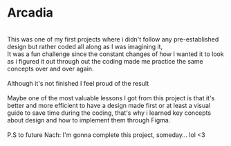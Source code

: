 # Arcadia</br>
</br>
This was one of my first projects where i didn't follow any pre-established design but rather coded all along as I was imagining it,</br>
It was a fun challenge since the constant changes of how I wanted it to look as i figured it out through out the coding made me practice the same concepts over and over again.</br>
</br>
Although it's not finished I feel proud of the result</br>
</br>
Maybe one of the most valuable lessons I got from this project is that it's better and more efficient to have a design made first or at least a visual guide to save time during the coding, that's why i learned key concepts about design and how to implement them through Figma.</br>
</br>
P.S to future Nach: I'm gonna complete this project, someday... lol <3
